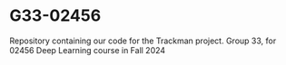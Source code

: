 # G33-02456
Repository containing our code for the Trackman project. Group 33, for 02456 Deep Learning course in Fall 2024
